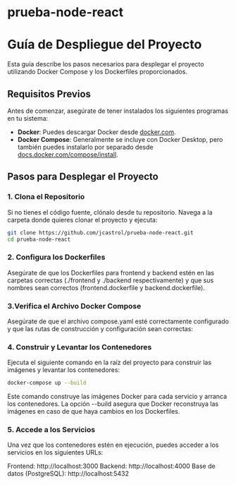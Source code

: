 # prueba-node-react

# Guía de Despliegue del Proyecto

Esta guía describe los pasos necesarios para desplegar el proyecto utilizando Docker Compose y los Dockerfiles proporcionados.

## Requisitos Previos

Antes de comenzar, asegúrate de tener instalados los siguientes programas en tu sistema:

- **Docker**: Puedes descargar Docker desde [docker.com](https://www.docker.com/products/docker-desktop).
- **Docker Compose**: Generalmente se incluye con Docker Desktop, pero también puedes instalarlo por separado desde [docs.docker.com/compose/install](https://docs.docker.com/compose/install/).

## Pasos para Desplegar el Proyecto

### 1. Clona el Repositorio

Si no tienes el código fuente, clónalo desde tu repositorio. Navega a la carpeta donde quieres clonar el proyecto y ejecuta:

```bash
git clone https://github.com/jcastrol/prueba-node-react.git
cd prueba-node-react
```
### 2. Configura los Dockerfiles

Asegúrate de que los Dockerfiles para frontend y backend estén en las carpetas correctas (./frontend y ./backend respectivamente) y que sus nombres sean correctos (frontend.dockerfile y backend.dockerfile).

### 3.Verifica el Archivo Docker Compose

Asegúrate de que el archivo compose.yaml esté correctamente configurado y que las rutas de construcción y configuración sean correctas:

### 4. Construir y Levantar los Contenedores
Ejecuta el siguiente comando en la raíz del proyecto para construir las imágenes y levantar los contenedores:

```bash
docker-compose up --build
```
Este comando construye las imágenes Docker para cada servicio y arranca los contenedores. La opción --build asegura que Docker reconstruya las imágenes en caso de que haya cambios en los Dockerfiles.


### 5. Accede a los Servicios
Una vez que los contenedores estén en ejecución, puedes acceder a los servicios en los siguientes URLs:

Frontend: http://localhost:3000
Backend: http://localhost:4000
Base de datos (PostgreSQL): http://localhost:5432
